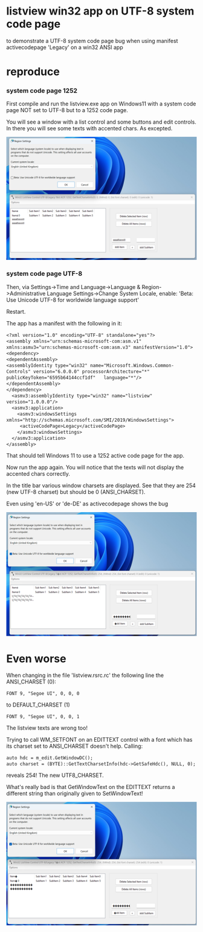 # listview win32 app on UTF-8 system code page
to demonstrate a UTF-8 system code page bug when using manifest activecodepage 'Legacy' on a win32 ANSI app


# reproduce 
### system code page 1252

First compile and run the listview.exe app on Windows11 with a system code page NOT set to UTF-8 but to a 1252 code page.

You will see a window with a list control and some buttons and edit controls. In there you will see some texts with accented chars. As excepted.

![No bug](./listview_win32_bug_utf8_legacy_0.png)

### system code page UTF-8

Then, via Settings->Time and Language->Language & Region->Administrative Language Settings->Change System Locale,
enable: 'Beta: Use Unicode UTF-8 for worldwide language support'

Restart.

The app has a manifest with the following in it:


    <?xml version="1.0" encoding="UTF-8" standalone="yes"?>      
    <assembly xmlns="urn:schemas-microsoft-com:asm.v1" xmlns:asmv3="urn:schemas-microsoft-com:asm.v3" manifestVersion="1.0">  
    <dependency>   
    <dependentAssembly>  
    <assemblyIdentity type="win32" name="Microsoft.Windows.Common-Controls" version="6.0.0.0" processorArchitecture="*" publicKeyToken="6595b64144ccf1df"   language="*"/>  
    </dependentAssembly> 
    </dependency>  
      <asmv3:assemblyIdentity type="win32" name="listview" version="1.0.0.0"/> 
      <asmv3:application>  
        <asmv3:windowsSettings xmlns="http://schemas.microsoft.com/SMI/2019/WindowsSettings">  
         <activeCodePage>Legacy</activeCodePage>  
        </asmv3:windowsSettings>  
      </asmv3:application>  
    </assembly>

That should tell Windows 11 to use a 1252 active code page for the app.

Now run the app again. You will notice that the texts will not display the accented chars correctly.

In the title bar various window charsets are displayed. See that they are 254 (new UTF-8 charset) but should be 0 (ANSI_CHARSET).

Even using 'en-US' or 'de-DE' as activecodepage shows the bug

![bug!!](./listview_win32_bug_utf8_legacy_1.png)

# Even worse

When changing in the file 'listview.rsrc.rc' the following line the ANSI_CHARSET (0):

    FONT 9, "Segoe UI", 0, 0, 0
to DEFAULT_CHARSET (1)

    FONT 9, "Segoe UI", 0, 0, 1
    
The listview texts are wrong too!

Trying to call WM_SETFONT on an EDITTEXT control with a font which has its charset set to ANSI_CHARSET doesn't help. Calling:

   	auto hdc = m_edit.GetWindowDC();
	auto charset = (BYTE)::GetTextCharsetInfo(hdc->GetSafeHdc(), NULL, 0);
    
reveals 254! The new UTF8_CHARSET. 

What's really bad is that GetWindowText on the EDITTEXT returns a different string than originally given to SetWindowText!


![more bug](./listview_win32_bug_utf8_legacy_2.png)
